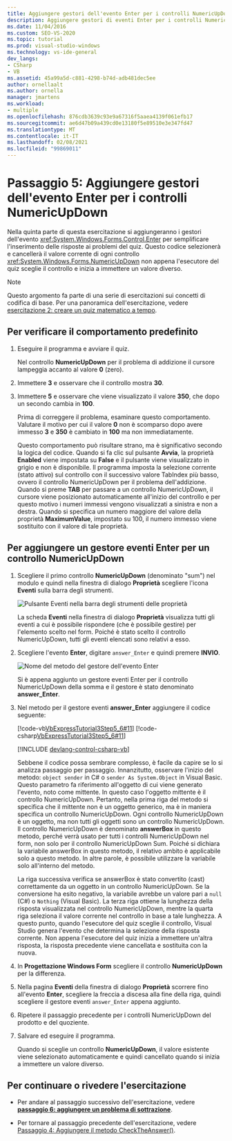 ```yaml
---
title: Aggiungere gestori dell'evento Enter per i controlli NumericUpDown
description: Aggiungere gestori di eventi Enter per i controlli NumericUpDown nell'esercitazione creare un quiz matematico a tempo.
ms.date: 11/04/2016
ms.custom: SEO-VS-2020
ms.topic: tutorial
ms.prod: visual-studio-windows
ms.technology: vs-ide-general
dev_langs:
- CSharp
- VB
ms.assetid: 45a99a5d-c881-4298-b74d-adb481dec5ee
author: ornellaalt
ms.author: ornella
manager: jmartens
ms.workload:
- multiple
ms.openlocfilehash: 876cdb3639c93e9a67316f5aaea4139f061efb17
ms.sourcegitcommit: ae6d47b09a439cd0e13180f5e89510e3e347fd47
ms.translationtype: MT
ms.contentlocale: it-IT
ms.lasthandoff: 02/08/2021
ms.locfileid: "99869011"
---
```

# <a name="step-5-add-enter-event-handlers-for-the-numericupdown-controls"></a>Passaggio 5: Aggiungere gestori dell'evento Enter per i controlli NumericUpDown

Nella quinta parte di questa esercitazione si aggiungeranno i gestori dell'evento <xref:System.Windows.Forms.Control.Enter> per semplificare l'inserimento delle risposte ai problemi del quiz. Questo codice selezionerà e cancellerà il valore corrente di ogni controllo <xref:System.Windows.Forms.NumericUpDown> non appena l'esecutore del quiz sceglie il controllo e inizia a immettere un valore diverso.

> [!NOTE]
> Questo argomento fa parte di una serie di esercitazioni sui concetti di codifica di base. Per una panoramica dell'esercitazione, vedere [esercitazione 2: creare un quiz matematico a tempo](../ide/tutorial-2-create-a-timed-math-quiz.md).

## <a name="to-verify-the-default-behavior"></a>Per verificare il comportamento predefinito

1. Eseguire il programma e avviare il quiz.

     Nel controllo **NumericUpDown** per il problema di addizione il cursore lampeggia accanto al valore **0** (zero).

2. Immettere **3** e osservare che il controllo mostra **30**.

3. Immettere **5** e osservare che viene visualizzato il valore **350**, che dopo un secondo cambia in **100**.

     Prima di correggere il problema, esaminare questo comportamento. Valutare il motivo per cui il valore **0** non è scomparso dopo avere immesso **3** e **350** è cambiato in **100** ma non immediatamente.

     Questo comportamento può risultare strano, ma è significativo secondo la logica del codice. Quando si fa clic sul pulsante **Avvia**, la proprietà **Enabled** viene impostata su **False** e il pulsante viene visualizzato in grigio e non è disponibile. Il programma imposta la selezione corrente (stato attivo) sul controllo con il successivo valore TabIndex più basso, ovvero il controllo NumericUpDown per il problema dell'addizione. Quando si preme **TAB** per passare a un controllo NumericUpDown, il cursore viene posizionato automaticamente all'inizio del controllo e per questo motivo i numeri immessi vengono visualizzati a sinistra e non a destra. Quando si specifica un numero maggiore del valore della proprietà **MaximumValue**, impostato su 100, il numero immesso viene sostituito con il valore di tale proprietà.

## <a name="to-add-an-enter-event-handler-for-a-numericupdown-control"></a>Per aggiungere un gestore eventi Enter per un controllo NumericUpDown

1. Scegliere il primo controllo **NumericUpDown** (denominato "sum") nel modulo e quindi nella finestra di dialogo **Proprietà** scegliere l'icona **Eventi** sulla barra degli strumenti.

   ![Pulsante Eventi nella barra degli strumenti delle proprietà](media/control-properties-events.png)

   La scheda **Eventi** nella finestra di dialogo **Proprietà** visualizza tutti gli eventi a cui è possibile rispondere (che è possibile gestire) per l'elemento scelto nel form. Poiché è stato scelto il controllo NumericUpDown, tutti gli eventi elencati sono relativi a esso.

2. Scegliere l'evento **Enter**, digitare `answer_Enter` e quindi premere **INVIO**.

   ![Nome del metodo del gestore dell'evento Enter](media/enter-event.png)

   Si è appena aggiunto un gestore eventi Enter per il controllo NumericUpDown della somma e il gestore è stato denominato **answer_Enter**.

3. Nel metodo per il gestore eventi **answer_Enter** aggiungere il codice seguente:

     [!code-vb[VbExpressTutorial3Step5_6#11](../ide/codesnippet/VisualBasic/step-5-add-enter-event-handlers-for-the-numericupdown-controls_1.vb)]
     [!code-csharp[VbExpressTutorial3Step5_6#11](../ide/codesnippet/CSharp/step-5-add-enter-event-handlers-for-the-numericupdown-controls_1.cs)]

     [!INCLUDE [devlang-control-csharp-vb](./includes/devlang-control-csharp-vb.md)]

     Sebbene il codice possa sembrare complesso, è facile da capire se lo si analizza passaggio per passaggio. Innanzitutto, osservare l'inizio del metodo: `object sender` in C# o `sender As System.Object` in Visual Basic. Questo parametro fa riferimento all'oggetto di cui viene generato l'evento, noto come mittente. In questo caso l'oggetto mittente è il controllo NumericUpDown. Pertanto, nella prima riga del metodo si specifica che il mittente non è un oggetto generico, ma è in maniera specifica un controllo NumericUpDown. Ogni controllo NumericUpDown è un oggetto, ma non tutti gli oggetti sono un controllo NumericUpDown. Il controllo NumericUpDown è denominato **answerBox** in questo metodo, perché verrà usato per tutti i controlli NumericUpDown nel form, non solo per il controllo NumericUpDown Sum. Poiché si dichiara la variabile answerBox in questo metodo, il relativo ambito è applicabile solo a questo metodo. In altre parole, è possibile utilizzare la variabile solo all'interno del metodo.

     La riga successiva verifica se answerBox è stato convertito (cast) correttamente da un oggetto in un controllo NumericUpDown. Se la conversione ha esito negativo, la variabile avrebbe un valore pari a `null` (C#) o `Nothing` (Visual Basic). La terza riga ottiene la lunghezza della risposta visualizzata nel controllo NumericUpDown, mentre la quarta riga seleziona il valore corrente nel controllo in base a tale lunghezza. A questo punto, quando l'esecutore del quiz sceglie il controllo, Visual Studio genera l'evento che determina la selezione della risposta corrente. Non appena l'esecutore del quiz inizia a immettere un'altra risposta, la risposta precedente viene cancellata e sostituita con la nuova.

4. In **Progettazione Windows Form** scegliere il controllo **NumericUpDown** per la differenza.

5. Nella pagina **Eventi** della finestra di dialogo **Proprietà** scorrere fino all'evento **Enter**, scegliere la freccia a discesa alla fine della riga, quindi scegliere il gestore eventi `answer_Enter` appena aggiunto.

6. Ripetere il passaggio precedente per i controlli NumericUpDown del prodotto e del quoziente.

7. Salvare ed eseguire il programma.

     Quando si sceglie un controllo **NumericUpDown**, il valore esistente viene selezionato automaticamente e quindi cancellato quando si inizia a immettere un valore diverso.

## <a name="to-continue-or-review"></a>Per continuare o rivedere l'esercitazione

- Per andare al passaggio successivo dell'esercitazione, vedere **[passaggio 6: aggiungere un problema di sottrazione](../ide/step-6-add-a-subtraction-problem.md)**.

- Per tornare al passaggio precedente dell'esercitazione, vedere [Passaggio 4: Aggiungere il metodo CheckTheAnswer()](../ide/step-4-add-the-checktheanswer-parens-method.md).

